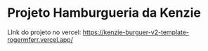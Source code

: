 # Projeto Hamburgueria da Kenzie
LInk do projeto no vercel: https://kenzie-burguer-v2-template-rogermferr.vercel.app/
